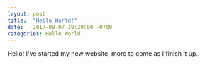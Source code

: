 ```yaml
---
layout: post
title:  "Hello World!"
date:   2017-09-07 19:20:00 -0700
categories: Hello World
---
```


Hello! I've started my new website, more to come as I finish it up.

